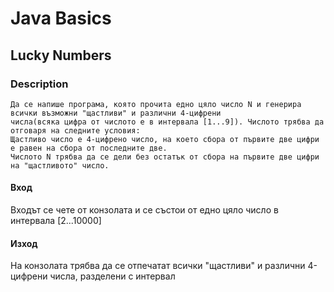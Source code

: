 # Java Basics

## Lucky Numbers

### Description

    Да се напише програма, която прочита едно цяло число N и генерира всички възможни "щастливи" и различни 4-цифрени 
    числа(всяка цифра от числото е в интервала [1...9]). Числото трябва да отговаря на следните условия:
    Щастливо число е 4-цифрено число, на което сбора от първите две цифри е равен на сбора от последните две.
    Числото N трябва да се дели без остатък от сбора на първите две цифри на "щастливото" число.

#### Вход

Входът се чете от конзолата и се състои от едно цяло число в интервала [2...10000]

#### Изход

На конзолата трябва да се отпечатат всички "щастливи" и различни 4-цифрени числа, разделени с интервал